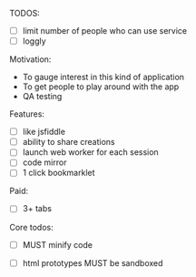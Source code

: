 TODOS:

- [ ] limit number of people who can use service
- [ ] loggly

Motivation:

- To gauge interest in this kind of application
- To get people to play around with the app
- QA testing

Features:

- [ ] like jsfiddle
- [ ] ability to share creations
- [ ] launch web worker for each session
- [ ] code mirror
- [ ] 1 click bookmarklet

Paid:

- [ ] 3+ tabs

Core todos:

- [ ] MUST minify code
- [ ] html prototypes MUST be sandboxed


